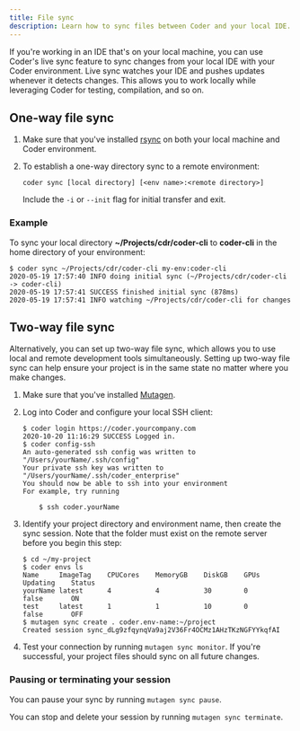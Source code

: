 ```yaml
---
title: File sync
description: Learn how to sync files between Coder and your local IDE.
---
```


If you're working in an IDE that's on your local machine, you can use Coder's
live sync feature to sync changes from your local IDE with your Coder
environment. Live sync watches your IDE and pushes updates whenever it detects
changes. This allows you to work locally while leveraging Coder for testing,
compilation, and so on.

## One-way file sync

1. Make sure that you've installed [rsync](https://rsync.samba.org/) on both
   your local machine and Coder environment.

1. To establish a one-way directory sync to a remote environment:

   ```console
   coder sync [local directory] [<env name>:<remote directory>]
   ```

   Include the `-i` or `--init` flag for initial transfer and exit.

### Example

To sync your local directory **~/Projects/cdr/coder-cli** to **coder-cli** in
the home directory of your environment:

```console
$ coder sync ~/Projects/cdr/coder-cli my-env:coder-cli
2020-05-19 17:57:40 INFO doing initial sync (~/Projects/cdr/coder-cli -> coder-cli)
2020-05-19 17:57:41 SUCCESS finished initial sync (878ms)
2020-05-19 17:57:41 INFO watching ~/Projects/cdr/coder-cli for changes
```

## Two-way file sync

Alternatively, you can set up two-way file sync, which allows you to use local
and remote development tools simultaneously. Setting up two-way file sync can
help ensure your project is in the same state no matter where you make changes.

1. Make sure that you've installed
   [Mutagen](https://mutagen.io/documentation/introduction/installation).

1. Log into Coder and configure your local SSH client:

   ```console
   $ coder login https://coder.yourcompany.com
   2020-10-20 11:16:29 SUCCESS Logged in.
   $ coder config-ssh
   An auto-generated ssh config was written to "/Users/yourName/.ssh/config"
   Your private ssh key was written to "/Users/yourName/.ssh/coder_enterprise"
   You should now be able to ssh into your environment
   For example, try running

       $ ssh coder.yourName
   ```

1. Identify your project directory and environment name, then create the sync
   session. Note that the folder must exist on the remote server before you
   begin this step:

   ```console
   $ cd ~/my-project
   $ coder envs ls
   Name     ImageTag    CPUCores    MemoryGB    DiskGB    GPUs    Updating    Status
   yourName latest      4           4           30        0       false       ON
   test     latest      1           1           10        0       false       OFF
   $ mutagen sync create . coder.env-name:~/project
   Created session sync_dLg9zfqynqVa9aj2V36Fr4OCMz1AHzTKzNGFYYkqfAI
   ```

1. Test your connection by running `mutagen sync monitor`. If you're successful,
   your project files should sync on all future changes.

### Pausing or terminating your session

You can pause your sync by running `mutagen sync pause`.

You can stop and delete your session by running `mutagen sync terminate`.
